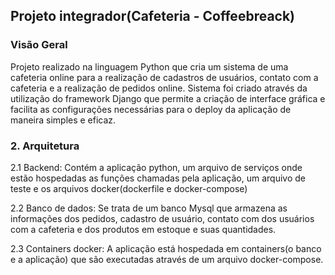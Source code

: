 ## Projeto integrador(Cafeteria - Coffeebreack)

### Visão Geral 
Projeto realizado na linguagem Python que cria um sistema de uma cafeteria online para a realização de cadastros de usuários, contato com a cafeteria e a realização de pedidos online.
Sistema foi criado através da utilização do framework Django que permite a criação de interface gráfica e facilita as configurações necessárias para o deploy da aplicação de maneira
simples e eficaz. 

### 2. Arquitetura
2.1 Backend: Contém a aplicação python, um arquivo de serviços onde estão hospedadas as funções chamadas pela aplicação, um arquivo de teste e os arquivos docker(dockerfile e docker-compose)

2.2 Banco de dados: Se trata de um banco Mysql que armazena as informações dos pedidos, cadastro de usuário, contato com dos usuários com a cafeteria e dos produtos em estoque e suas quantidades.

2.3 Containers docker: A aplicação está hospedada em containers(o banco e a aplicação) que são executadas através de um arquivo docker-compose.
